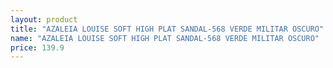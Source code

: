 ```yaml
---
layout: product
title: "AZALEIA LOUISE SOFT HIGH PLAT SANDAL-568 VERDE MILITAR OSCURO"
name: "AZALEIA LOUISE SOFT HIGH PLAT SANDAL-568 VERDE MILITAR OSCURO"
price: 139.9
---
```

